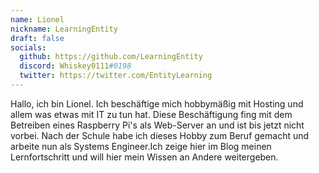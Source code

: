 ```yaml
---
name: Lionel
nickname: LearningEntity
draft: false
socials:
  github: https://github.com/LearningEntity
  discord: Whiskey0111#0198
  twitter: https://twitter.com/EntityLearning
---
```


Hallo, ich bin Lionel. Ich beschäftige mich hobbymäßig mit Hosting und allem was etwas mit IT zu tun hat. Diese Beschäftigung fing mit dem Betreiben eines Raspberry Pi's als Web-Server an und ist bis jetzt nicht vorbei. Nach der Schule habe ich dieses Hobby zum Beruf gemacht und arbeite nun als Systems Engineer.Ich zeige hier im Blog meinen Lernfortschritt und will hier mein Wissen an Andere weitergeben.